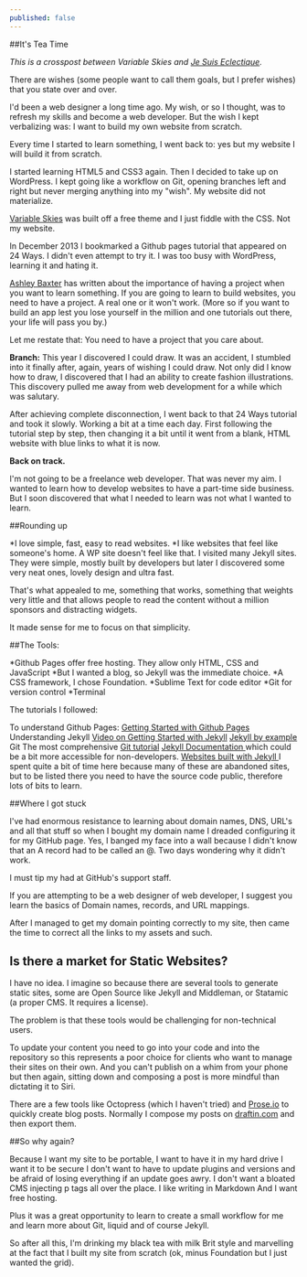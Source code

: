 ```yaml
---
published: false
---
```


##It's Tea Time

*This is a crosspost between Variable Skies and [Je Suis Eclectique](jesuiseclectique.com).*

There are wishes (some people want to call them goals, but I prefer wishes) that you state over and over.

I'd been a web designer a long time ago. My wish, or so I thought, was to refresh my skills and become a web developer. But the wish I kept verbalizing was: I want to build my own website from scratch.

Every time I started to learn something, I went back to: yes but my website I will build it from scratch.

I started learning HTML5 and CSS3 again. Then I decided to take up on WordPress. I kept going like a workflow on Git, opening branches left and right but never merging anything into my "wish". My website did not materialize.

[Variable Skies](http://www.variableskies.com) was built off a free theme and I just fiddle with the CSS. Not my website. 

In December 2013 I bookmarked a Github pages tutorial that appeared on 24 Ways. 
I didn't even attempt to try it. I was too busy with WordPress, learning it and hating it. 

[Ashley Baxter](http://iamashley.co.uk/blog/how-i-learned-to-code-and-why-there-is-no-shortcut/) has written about the importance of having a project when  you want to learn something. 
If you are going to learn to build websites, you need to have a project. A real one or it won't work. (More so if you want to build an app  lest you lose yourself in the million and one tutorials out there, your life will pass you by.)

Let me restate that: You need to have a project that you care about.

**Branch:**
This year I discovered I could draw. It was an accident, I stumbled into it finally after, again, years of wishing I could draw.  Not only did I know how to draw, I discovered that I had an ability to create fashion illustrations. 
This discovery pulled me away from web development for a while which was salutary.

After achieving complete disconnection, I went back to that 24 Ways tutorial and took it slowly. Working a bit at a time each day. First following the tutorial step by step, then changing it a bit until it went from a blank, HTML website with blue links to what it is now.

**Back on track.**

I'm not going to be a freelance web developer. That was never my aim. I wanted to learn how to develop websites to have a part-time side business. But I soon discovered that what I needed to learn was not what I wanted to learn. 

##Rounding up

*I love simple, fast, easy to read websites. 
*I like websites that feel like someone's home.
A WP site doesn't feel like that. I visited many Jekyll sites. They were simple, mostly built by developers but later I discovered some very neat ones, lovely design and ultra fast.

That's what appealed to me, something that works, something that weights very little and that allows people to read the content without a million sponsors and distracting widgets.

It made sense for me to focus on that simplicity. 

##The Tools:

*Github Pages offer free hosting. They allow only HTML, CSS and JavaScript
*But I wanted a blog, so Jekyll was the immediate choice. 
*A CSS framework, I chose Foundation.
*Sublime Text for code editor
*Git for version control
*Terminal

The tutorials I followed:

To understand Github Pages: 
[Getting Started with Github Pages](http://24ways.org/2013/get-started-with-github-pages/)
Understanding Jekyll
[Video on Getting Started with Jekyll](http://youtu.be/iWowJBRMtpc)
[Jekyll by example](https://www.andrewmunsell.com/tutorials/jekyll-by-example)
Git
The most comprehensive [Git tutorial](https://www.atlassian.com/git) 
[Jekyll Documentation ](http://jekyllrb.com/) which could be a bit more accessible for non-developers. 
[Websites built with Jekyll ](https://github.com/jekyll/jekyll/wiki/Sites)
I spent quite a bit of time here because many of these are abandoned sites, but to be listed there you need to have the source code public, therefore lots of bits to learn.

##Where I got stuck

I've had enormous resistance to learning about domain names, DNS, URL's and all that stuff so when I bought my domain name I dreaded configuring it for my GitHub page. 
Yes, I banged my face into a wall because I didn't know that an A record had to be called an @.
Two days wondering why it didn't work.

I must tip my had at GitHub's support staff.

If you are attempting to be a web designer of web developer, I suggest you learn the basics of Domain names, records, and URL mappings. 

After I managed to get my domain pointing correctly to my site, then came the time to correct all the links to my assets and such.

## Is there a market for Static Websites?

I have no idea. I imagine so because there are several tools to generate static sites, some are Open Source like Jekyll and Middleman, or Statamic (a proper CMS. It requires a license).

The problem is that these tools would be challenging for non-technical users.

To update your content you need to go into your code and into the repository so this represents a poor choice for clients who want to manage their sites on their own.
And you can't publish on a whim from your phone but then again, sitting down and composing a post is more mindful than dictating it to Siri.

There are a few tools like Octopress (which I haven't tried) and [Prose.io](http://prose.io/) to quickly create blog posts. Normally I compose my posts on [draftin.com](http://draftin.com) and then export them.


##So why again?

Because I want my site to be portable,
I want to have it in my hard drive
I want it to be secure
I don't want to have to update plugins and versions and be afraid of losing everything if an update goes awry.
I don't want a bloated CMS injecting p tags all over the place.
I like writing in Markdown
And I want free hosting.

Plus it was a great opportunity to learn to create a small workflow for me and learn more about Git, liquid and of course Jekyll.

So after all this, I'm drinking my black tea with milk Brit style and marvelling at the fact that I built my site from scratch (ok, minus Foundation but I just wanted the grid).
